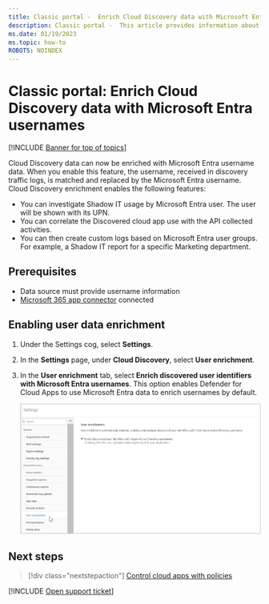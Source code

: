 ```yaml
---
title: Classic portal -  Enrich Cloud Discovery data with Microsoft Entra usernames
description: Classic portal -  This article provides information about how to enrich Defender for Cloud Apps Discovery data with Microsoft Entra usernames.
ms.date: 01/19/2023
ms.topic: how-to
ROBOTS: NOINDEX
---
```

# Classic portal: Enrich Cloud Discovery data with Microsoft Entra usernames

[!INCLUDE [Banner for top of topics](includes/banner.md)]

Cloud Discovery data can now be enriched with Microsoft Entra username data. When you enable this feature, the username, received in discovery traffic logs, is matched and replaced by the Microsoft Entra username. Cloud Discovery enrichment enables the following features:

- You can investigate Shadow IT usage by Microsoft Entra user. The user will be shown with its UPN.
- You can correlate the Discovered cloud app use with the API collected activities.
- You can then create custom logs based on Microsoft Entra user groups. For example, a Shadow IT report for a specific Marketing department.

## Prerequisites

- Data source must provide username information
- [Microsoft 365 app connector](./connect-office-365.md) connected

## Enabling user data enrichment

1. Under the Settings cog, select **Settings**.

1. In the **Settings** page, under **Cloud Discovery**, select **User enrichment**.

1. In the **User enrichment** tab, select **Enrich discovered user identifiers with Microsoft Entra usernames**. This option enables Defender for Cloud Apps to use Microsoft Entra data to enrich usernames by default.

    ![Enrich Defender for Cloud Apps Discovery with Microsoft Entra usernames.](media/classic-discovery-enrichment.png)

## Next steps

> [!div class="nextstepaction"]
> [Control cloud apps with policies](control-cloud-apps-with-policies.md)

[!INCLUDE [Open support ticket](includes/support.md)]
